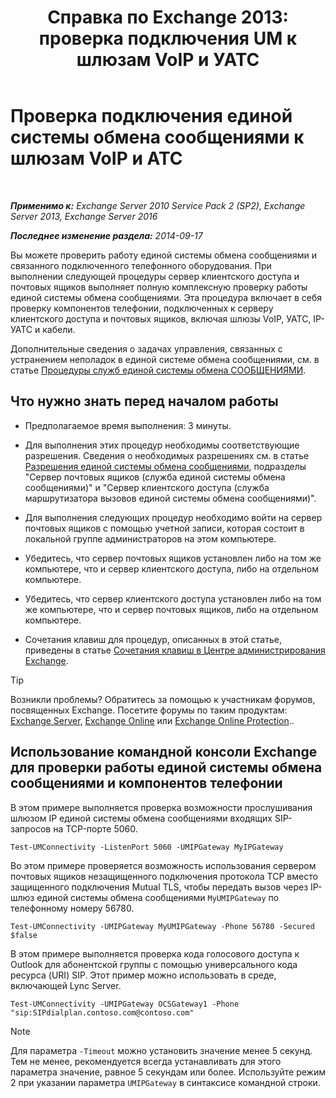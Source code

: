 ﻿---
title: 'Справка по Exchange 2013: проверка подключения UM к шлюзам VoIP и УАТС'
TOCTitle: Проверка подключения единой системы обмена сообщениями к шлюзам VoIP и АТС
ms:assetid: 2aca8631-a99a-4e29-aff0-e462385f03b2
ms:mtpsurl: https://technet.microsoft.com/ru-ru/library/Aa996906(v=EXCHG.150)
ms:contentKeyID: 56271227
ms.date: 05/22/2018
mtps_version: v=EXCHG.150
ms.translationtype: MT
---

# Проверка подключения единой системы обмена сообщениями к шлюзам VoIP и АТС

 

_**Применимо к:** Exchange Server 2010 Service Pack 2 (SP2), Exchange Server 2013, Exchange Server 2016_

_**Последнее изменение раздела:** 2014-09-17_

Вы можете проверить работу единой системы обмена сообщениями и связанного подключенного телефонного оборудования. При выполнении следующей процедуры сервер клиентского доступа и почтовых ящиков выполняет полную комплексную проверку работы единой системы обмена сообщениями. Эта процедура включает в себя проверку компонентов телефонии, подключенных к серверу клиентского доступа и почтовых ящиков, включая шлюзы VoIP, УАТС, IP-УАТС и кабели.

Дополнительные сведения о задачах управления, связанных с устранением неполадок в единой системе обмена сообщениями, см. в статье [Процедуры служб единой системы обмена СООБЩЕНИЯМИ](um-services-procedures-exchange-2013-help.md).

## Что нужно знать перед началом работы

  - Предполагаемое время выполнения: 3 минуты.

  - Для выполнения этих процедур необходимы соответствующие разрешения. Сведения о необходимых разрешениях см. в статье [Разрешения единой системы обмена сообщениями](unified-messaging-permissions-exchange-2013-help.md), подразделы "Сервер почтовых ящиков (служба единой системы обмена сообщениями)" и "Сервер клиентского доступа (служба маршрутизатора вызовов единой системы обмена сообщениями)".

  - Для выполнения следующих процедур необходимо войти на сервер почтовых ящиков с помощью учетной записи, которая состоит в локальной группе администраторов на этом компьютере.

  - Убедитесь, что сервер почтовых ящиков установлен либо на том же компьютере, что и сервер клиентского доступа, либо на отдельном компьютере.

  - Убедитесь, что сервер клиентского доступа установлен либо на том же компьютере, что и сервер почтовых ящиков, либо на отдельном компьютере.

  - Сочетания клавиш для процедур, описанных в этой статье, приведены в статье [Сочетания клавиш в Центре администрирования Exchange](keyboard-shortcuts-in-the-exchange-admin-center-exchange-online-protection-help.md).

> [!TIP]  
> Возникли проблемы? Обратитесь за помощью к участникам форумов, посвященных Exchange. Посетите форумы по таким продуктам: <a href="https://go.microsoft.com/fwlink/p/?linkid=60612">Exchange Server</a>, <a href="https://go.microsoft.com/fwlink/p/?linkid=267542">Exchange Online</a> или <a href="https://go.microsoft.com/fwlink/p/?linkid=285351">Exchange Online Protection</a>..


## Использование командной консоли Exchange для проверки работы единой системы обмена сообщениями и компонентов телефонии

В этом примере выполняется проверка возможности прослушивания шлюзом IP единой системы обмена сообщениями входящих SIP-запросов на TCP-порте 5060.

    Test-UMConnectivity -ListenPort 5060 -UMIPGateway MyIPGateway

Во этом примере проверяется возможность использования сервером почтовых ящиков незащищенного подключения протокола TCP вместо защищенного подключения Mutual TLS, чтобы передать вызов через IP-шлюз единой системы обмена сообщениями `MyUMIPGateway` по телефонному номеру 56780.

    Test-UMConnectivity -UMIPGateway MyUMIPGateway -Phone 56780 -Secured $false

В этом примере выполняется проверка кода голосового доступа к Outlook для абонентской группы с помощью универсального кода ресурса (URI) SIP. Этот пример можно использовать в среде, включающей Lync Server.

    Test-UMConnectivity -UMIPGateway OCSGateway1 -Phone "sip:SIPdialplan.contoso.com@contoso.com"

> [!NOTE]  
> Для параметра <code>-Timeout</code> можно установить значение менее 5 секунд. Тем не менее, рекомендуется всегда устанавливать для этого параметра значение, равное 5 секундам или более. Используйте режим 2 при указании параметра <code>­UMIPGateway</code> в синтаксисе командной строки.

